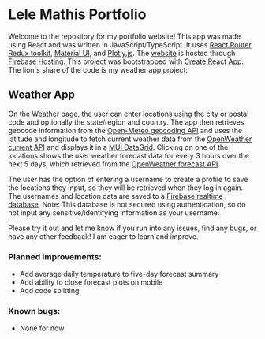 # Lele Mathis Portfolio

Welcome to the repository for my portfolio website! This app was made using React and was written in JavaScript/TypeScript. It uses [React Router](https://reactrouter.com/en/main), [Redux toolkit](https://redux-toolkit.js.org/), [Material UI](https://mui.com/), and [Plotly.js](https://plotly.com/javascript/react/). The [website](https://lele-mathis-portfolio.web.app/) is hosted through [Firebase Hosting](https://firebase.google.com/products/hosting).
This project was bootstrapped with [Create React App](https://github.com/facebook/create-react-app). The lion's share of the code is my weather app project:

## Weather App

On the Weather page, the user can enter locations using the city or postal code and optionally the state/region and country. The app then retrieves geocode information from the [Open-Meteo geocoding API](https://open-meteo.com/en/docs/geocoding-api) and uses the latitude and longitude to fetch current weather data from the [OpenWeather current API](https://openweathermap.org/current) and displays it in a [MUI DataGrid](https://mui.com/x/react-data-grid/). Clicking on one of the locations shows the user weather forecast data for every 3 hours over the next 5 days, which retrieved from the [OpenWeather forecast API](https://openweathermap.org/forecast5).

The user has the option of entering a username to create a profile to save the locations they input, so they will be retrieved when they log in again. The usernames and location data are saved to a [Firebase realtime database](https://firebase.google.com/products/realtime-database). Note: This database is not secured using authentication, so do not input any sensitive/identifying information as your username.

Please try it out and let me know if you run into any issues, find any bugs, or have any other feedback! I am eager to learn and improve.

### Planned improvements:

- Add average daily temperature to five-day forecast summary
- Add ability to close forecast plots on mobile
- Add code splitting

### Known bugs:

- None for now
